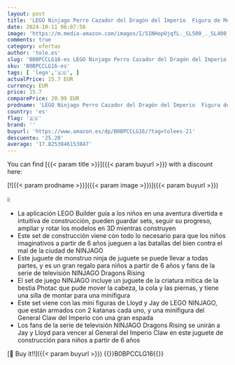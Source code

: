 ```yaml
---
layout: post
title: 'LEGO Ninjago Perro Cazador del Dragón del Imperio  Figura de Monstruo de Juguete para Construir para Niños y Niñas a Partir de 6 Años  Criatura Mítica Móvil  Regalo Ninja con 3 Minifiguras 71790'
date: 2024-10-11 06:07:58
image: 'https://m.media-amazon.com/images/I/51NHopUjqfL._SL500_._SL400_.jpg'
comments: true
category: ofertas
author: 'tole.es'
slug: 'B0BPCCLG16-es LEGO Ninjago Perro Cazador del Dragón del Imperio Figura...'
sku: 'B0BPCCLG16-es'
tags: [ 'lego','🇪🇸', ]
actualPrice: 15.7 EUR
currency: EUR
price: 15.7
comparePrice: 20.99 EUR
prodname: 'LEGO Ninjago Perro Cazador del Dragón del Imperio  Figura de Monstruo de Juguete para Construir para Niños y Niñas a Partir de 6 Años  Criatura Mítica Móvil  Regalo Ninja con 3 Minifiguras 71790'
country: 'es'
flag: '🇪🇸'
brand: ''
buyurl: 'https://www.amazon.es/dp/B0BPCCLG16/?tag=tolees-21'
descuento: '25.20'
average: '17.8253846153847'
---
```


You can find [{{< param title >}}]({{< param buyurl >}}) with a discount here:

[![{{< param prodname >}}]({{< param image >}})]({{< param buyurl >}})

ℹ️:

- La aplicación LEGO Builder guía a los niños en una aventura divertida e intuitiva de construcción, pueden guardar sets, seguir su progreso, ampliar y rotar los modelos en 3D mientras construyen
- Este set de construcción viene con todo lo necesario para que los niños imaginativos a partir de 6 años jueguen a las batallas del bien contra el mal de la ciudad de NINJAGO
- Este juguete de monstruo ninja de juguete se puede llevar a todas partes, y es un gran regalo para niños a partir de 6 años y fans de la serie de televisión NINJAGO Dragons Rising
- El set de juego NINJAGO incluye un juguete de la criatura mítica de la bestia Photac que pude mover la cabeza, la cola y las piernas, y tiene una silla de montar para una minifigura
- Este set viene con las mini figuras de Lloyd y Jay de LEGO NINJAGO, que están armados con 2 katanas cada uno, y una minifigura del General Claw del Imperio con una gran espada
- Los fans de la serie de televisión NINJAGO Dragons Rising se unirán a Jay y Lloyd para vencer al General del Imperio Claw en este juguete de construcción para niños a partir de 6 años

[🛒 Buy it!!]({{< param buyurl >}})
{{<world>}}B0BPCCLG16{{</world>}}
